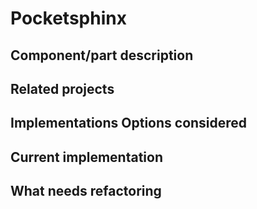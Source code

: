 # Pocketsphinx

## Component/part description

## Related projects

## Implementations Options considered

## Current implementation

## What needs refactoring

